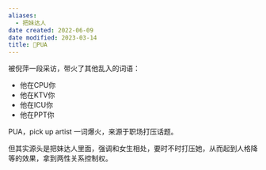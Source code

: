 ```yaml
---
aliases:
  - 把妹达人
date created: 2022-06-09
date modified: 2023-03-14
title: 🐤PUA
---
```


被倪萍一段采访，带火了其他乱入的词语：

- 他在CPU你
- 他在KTV你
- 他在ICU你
- 他在PPT你

PUA，pick up artist 一词爆火，来源于职场打压话题。

但其实源头是把妹达人里面，强调和女生相处，要时不时打压她，从而起到人格降等的效果，拿到两性关系控制权。
